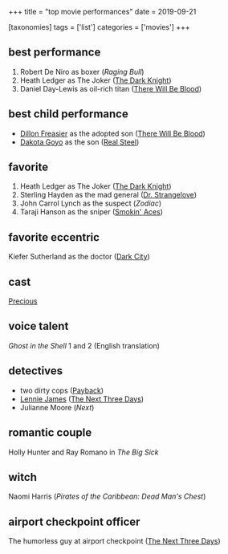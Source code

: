 +++
title = "top movie performances"
date = 2019-09-21

[taxonomies]
tags = ['list']
categories = ['movies']
+++

## best performance

1. Robert De Niro as boxer (*Raging Bull*)
2. Heath Ledger as The Joker ([The Dark Knight])
3. Daniel Day-Lewis as oil-rich titan ([There Will Be Blood])

## best child performance

- [Dillon Freasier] as the adopted son ([There Will Be Blood])
- [Dakota Goyo] as the son ([Real Steel])

## favorite

1. Heath Ledger as The Joker ([The Dark Knight])
2. Sterling Hayden as the mad general ([Dr. Strangelove])
3. John Carrol Lynch as the suspect (*Zodiac*)
4. Taraji Hanson as the sniper ([Smokin' Aces])

## favorite eccentric

Kiefer Sutherland as the doctor ([Dark City])

## cast

[Precious]

## voice talent

*Ghost in the Shell* 1 and 2 (English translation)

## detectives

- two dirty cops ([Payback])
- [Lennie James] ([The Next Three Days])
- Julianne Moore (*Next*)

## romantic couple

Holly Hunter and Ray Romano in *The Big Sick*

## witch

Naomi Harris (*Pirates of the Caribbean: Dead Man's Chest*)

## airport checkpoint officer

The humorless guy at airport checkpoint ([The Next Three Days])


[The Dark Knight]: http://tshepang.net/the-dark-knight-2008
[There Will Be Blood]: http://tshepang.net/there-will-be-blood-2007
[Dillon Freasier]: http://en.wikipedia.org/wiki/Dillon_Freasier
[Dakota Goyo]: http://en.wikipedia.org/wiki/Dakota_Goyo
[Real Steel]: http://tshepang.net/real-steel-2011
[Dr. Strangelove]: http://tshepang.net/dr-strangelove-1964
[Smokin' Aces]: http://tshepang.net/smokin-aces-2006
[Dark City]: http://tshepang.net/dark-city-1998
[Precious]: http://tshepang.net/precious-2009
[Payback]: http://tshepang.net/payback-1999
[Lennie James]: http://en.wikipedia.org/wiki/Lennie_James
[The Next Three Days]: http://tshepang.net/the-next-three-days-2010
